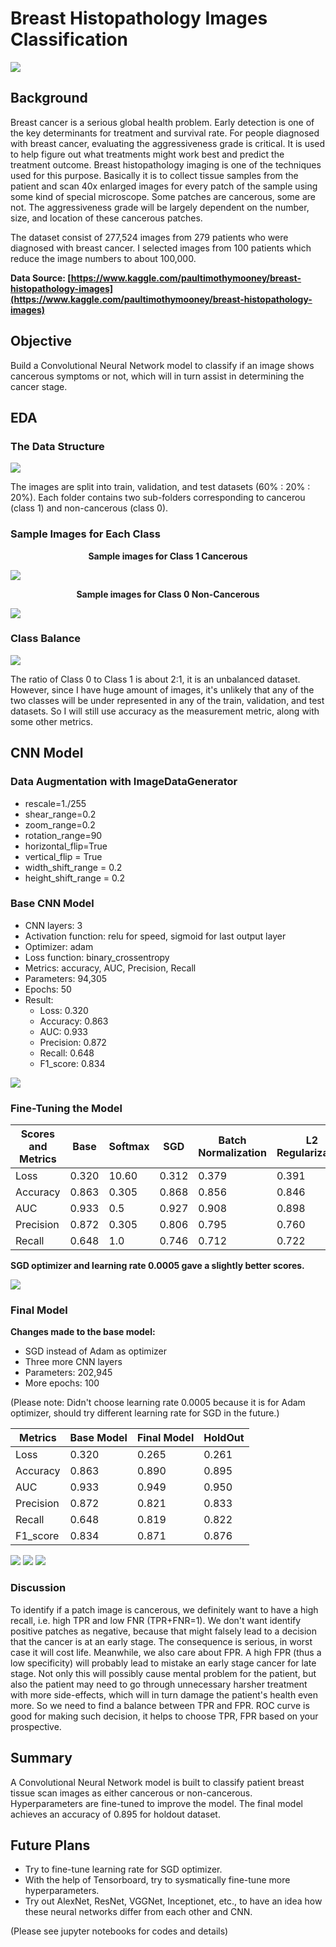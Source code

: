 # **Breast Histopathology Images Classification**

![](images/bc.jpg)

## **Background**

Breast cancer is a serious global health problem. Early detection is one of the key determinants for treatment and survival rate. For people diagnosed with breast cancer, evaluating the aggressiveness grade is critical. It is used to help figure out what treatments might work best and predict the treatment outcome. Breast histopathology imaging is one of the techniques used for this purpose. Basically it is to collect tissue samples from the patient and scan 40x enlarged images for every patch of the sample using some kind of special microscope. Some patches are cancerous, some are not. The aggressiveness grade will be largely dependent on the number, size, and location of these cancerous patches. 

The dataset consist of 277,524 images from 279 patients who were diagnosed with breast cancer. I selected images from 100 patients which reduce the image numbers to about 100,000. 

**Data Source: [https://www.kaggle.com/paultimothymooney/breast-histopathology-images](https://www.kaggle.com/paultimothymooney/breast-histopathology-images)**
<br>

## **Objective**

Build a Convolutional Neural Network model to classify if an image shows cancerous symptoms or not, which will in turn assist in determining the cancer stage.

## **EDA**

### **The Data Structure**

![](images/DataStructure.jpg)

The images are split into train, validation, and test datasets (60% : 20% : 20%). Each folder contains two sub-folders corresponding to cancerou (class 1) and non-cancerous (class 0).

### **Sample Images for Each Class**

**<p align="center">Sample images for Class 1 Cancerous</p>**

![](images/class1.jpg)

**<p align="center">Sample images for Class 0 Non-Cancerous</p>**

![](images/class0.jpg)

### **Class Balance**
![](images/class.jpg)

The ratio of Class 0 to Class 1 is about 2:1, it is an unbalanced dataset. However, since I have huge amount of images, it's unlikely that any of the two classes will be under represented in any of the train, validation, and test datasets. So I will still use accuracy as the measurement metric, along with some other metrics. 

## **CNN Model**

### **Data Augmentation with ImageDataGenerator**

* rescale=1./255
* shear_range=0.2
* zoom_range=0.2
* rotation_range=90
* horizontal_flip=True
* vertical_flip = True
* width_shift_range = 0.2
* height_shift_range = 0.2

### **Base CNN Model**

* CNN layers: 3
* Activation function: relu for speed, sigmoid for last output layer
* Optimizer: adam
* Loss function: binary_crossentropy
* Metrics: accuracy, AUC, Precision, Recall
* Parameters: 94,305
* Epochs: 50
* Result: 
    * Loss: 0.320
    * Accuracy: 0.863
    * AUC: 0.933
    * Precision: 0.872
    * Recall: 0.648
    * F1_score: 0.834

![](images/base_model.jpg)

### **Fine-Tuning the Model**

Scores and Metrics | Base | Softmax | SGD | Batch Normalization | L2 Regularization | lr 0.01 | lr 0.0005 | lr 0.0001
------------ | ------------- | ------------- | ------------- | ------------- | ------------- | ------------- | ------------- | ------------- 
Loss | 0.320 | 10.60 | 0.312 | 0.379 | 0.391 | 0.410 | 0.297 | 0.318
Accuracy | 0.863 | 0.305 | 0.868 | 0.856 | 0.846 | 0.826 | 0.874 | 0.863
AUC | 0.933 | 0.5 | 0.927 | 0.908 | 0.898 | 0.869 | 0.934 | 0.928
Precision | 0.872 | 0.305 | 0.806 | 0.795 | 0.760 | 0.742 | 0.823 | 0.760
Recall | 0.648 | 1.0 | 0.746 | 0.712 | 0.722 | 0.660 | 0.747 | 0.808

**SGD optimizer and learning rate 0.0005 gave a slightly better scores.**

![](images/sgd.jpg)

### **Final Model**

**Changes made to the base model:**

* SGD instead of Adam as optimizer
* Three more CNN layers
* Parameters: 202,945
* More epochs: 100

(Please note: Didn't choose learning rate 0.0005 because it is for Adam optimizer, should try different learning rate for SGD in the future.)

Metrics | Base Model | Final Model | HoldOut
------------ | ------------- | ------------- | -------------
Loss | 0.320 | 0.265 | 0.261
Accuracy | 0.863 | 0.890 | 0.895
AUC  | 0.933 | 0.949 | 0.950
Precision | 0.872 | 0.821 | 0.833
Recall | 0.648 | 0.819 | 0.822
F1_score  | 0.834 | 0.871 | 0.876

![](images/more.jpg)
![](images/final_cf_matrix.jpg)
![](images/roc.jpg)

### **Discussion**

To identify if a patch image is cancerous, we definitely want to have a high recall, i.e. high TPR and low FNR (TPR+FNR=1). We don't want identify positive patches as negative, because that might falsely lead to a decision that the cancer is at an early stage. The consequence is serious, in worst case it will cost life. Meanwhile, we also care about FPR. A high FPR (thus a low specificity) will probably lead to mistake an early stage cancer for late stage. Not only this will possibly cause mental problem for the patient, but also the patient may need to go through unnecessary harsher treatment with more side-effects, which will in turn damage the patient's health even more. So we need to find a balance between TPR and FPR. ROC curve is good for making such decision, it helps to choose TPR, FPR based on your prospective. 

## **Summary**

A Convolutional Neural Network model is built to classify patient breast tissue scan images as either cancerous or non-cancerous. Hyperparameters are fine-tuned to improve the model. The final model achieves an accuracy of 0.895 for holdout dataset.

## **Future Plans**

* Try to fine-tune learning rate for SGD optimizer.
* With the help of Tensorboard, try to sysmatically fine-tune more hyperparameters.
* Try out AlexNet, ResNet, VGGNet, Inceptionet, etc., to have an idea how these neural networks differ from each other and CNN.

(Please see jupyter notebooks for codes and details)
